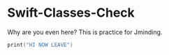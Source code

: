 # Swift-Classes-Check

Why are you even here?  This is practice for Jminding.

```swift
print("HI NOW LEAVE")
